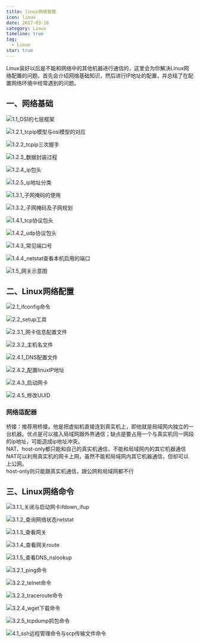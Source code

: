 ```yaml
---
title: linux网络管理
icon: linux
date: 2017-03-18
category: Linux
timeline: true
tag:
  - Linux
star: true
---
```


Linux装好以后是不能和网络中的其他机器进行通信的，这里会为你解决Linux网络配置的问题。首先会介绍网络基础知识，然后进行IP地址的配置，并总结了在配置网络环境中经常遇到的问题。

## 一、网络基础

![1.1_OSI的七层框架](https://cdn.fetie.cn/linux/network/1.1_OSI的七层框架.jpg)

![1.2.1_tcpip模型与osi模型的对应](https://cdn.fetie.cn/linux/network/1.2.1_tcpip模型与osi模型的对应.jpg)

![1.2.2_tcpip三次握手](https://cdn.fetie.cn/linux/network/1.2.2_tcpip三次握手.jpg)

![1.2.3_数据封装过程](https://cdn.fetie.cn/linux/network/1.2.3_数据封装过程.jpg)

![1.2.4_ip包头](https://cdn.fetie.cn/linux/network/1.2.4_ip包头.jpg)

![1.2.5_ip地址分类](https://cdn.fetie.cn/linux/network/1.2.5_ip地址分类.jpg)

![1.3.1_子网掩码的使用](https://cdn.fetie.cn/linux/network/1.3.1_子网掩码的使用.jpg)

![1.3.2_子网掩码及子网规划](https://cdn.fetie.cn/linux/network/1.3.2_子网掩码及子网规划.jpg)

![1.4.1_tcp协议包头](https://cdn.fetie.cn/linux/network/1.4.1_tcp协议包头.jpg)

![1.4.2_udp协议包头](https://cdn.fetie.cn/linux/network/1.4.2_udp协议包头.jpg)

![1.4.3_常见端口号](https://cdn.fetie.cn/linux/network/1.4.3_常见端口号.jpg)

![1.4.4_netstat查看本机启用的端口](https://cdn.fetie.cn/linux/network/1.4.4_netstat查看本机启用的端口.jpg)

![1.5_网关示意图](https://cdn.fetie.cn/linux/network/1.5_网关示意图.jpg)


## 二、Linux网络配置
![2.1_ifconfig命令](https://cdn.fetie.cn/linux/network/2.1_ifconfig命令.jpg)

![2.2_setup工具](https://cdn.fetie.cn/linux/network/2.2_setup工具.jpg)

![2.3.1_网卡信息配置文件](https://cdn.fetie.cn/linux/network/2.3.1_网卡信息配置文件.jpg)

![2.3.2_主机名文件](https://cdn.fetie.cn/linux/network/2.3.2_主机名文件.jpg)

![2.4.1_DNS配置文件](https://cdn.fetie.cn/linux/network/2.4.1_DNS配置文件.jpg)

![2.4.2_配置linuxIP地址](https://cdn.fetie.cn/linux/network/2.4.2_配置linuxIP地址.jpg)

![2.4.3_启动网卡](https://cdn.fetie.cn/linux/network/2.4.3_启动网卡.jpg)

![2.4.5_修改UUID](https://cdn.fetie.cn/linux/network/2.4.5_修改UUID.jpg)

### 网络适配器
桥接：推荐用桥接。他是把虚拟机直接连到真实机上，即他就是局域网内独立的一台机器。优点是可以接入局域网跟外界通信；缺点是要占用一个与真实机同一网段的ip地址，可能造成ip地址冲突。  
NAT、host-only都只能和自己的真实机通信，不能和局域网内的其它机器通信  
NAT可以利用真实机的网卡上网，虽然不能和局域网内其它机器通信，但却可以上公网。  
host-only则只能跟真实机通信，跟公网和局域网都不行  

## 三、Linux网络命令
![3.1.1_关闭与启动网卡ifdown_ifup](https://cdn.fetie.cn/linux/network/3.1.1_关闭与启动网卡ifdown_ifup.jpg)

![3.1.2_查询网络状态netstat](https://cdn.fetie.cn/linux/network/3.1.2_查询网络状态netstat.jpg)

![3.1.3_查看网关](https://cdn.fetie.cn/linux/network/3.1.3_查看网关.jpg)

![3.1.4_查看网关route](https://cdn.fetie.cn/linux/network/3.1.4_查看网关route.jpg)

![3.1.5_查看DNS_nslookup](https://cdn.fetie.cn/linux/network/3.1.5_查看DNS_nslookup.jpg)

![3.2.1_ping命令](https://cdn.fetie.cn/linux/network/3.2.1_ping命令.jpg)

![3.2.2_telnet命令](https://cdn.fetie.cn/linux/network/3.2.2_telnet命令.jpg)

![3.2.3_traceroute命令](https://cdn.fetie.cn/linux/network/3.2.3_traceroute命令.jpg)

![3.2.4_wget下载命令](https://cdn.fetie.cn/linux/network/3.2.4_wget下载命令.jpg)

![3.2.5_tcpdump抓包命令](https://cdn.fetie.cn/linux/network/3.2.5_tcpdump抓包命令.jpg)

![4.1_ssh远程管理命令与scp传输文件命令](https://cdn.fetie.cn/linux/network/4.1_ssh远程管理命令与scp传输文件命令.jpg)